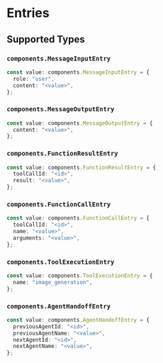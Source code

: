 # Entries


## Supported Types

### `components.MessageInputEntry`

```typescript
const value: components.MessageInputEntry = {
  role: "user",
  content: "<value>",
};
```

### `components.MessageOutputEntry`

```typescript
const value: components.MessageOutputEntry = {
  content: "<value>",
};
```

### `components.FunctionResultEntry`

```typescript
const value: components.FunctionResultEntry = {
  toolCallId: "<id>",
  result: "<value>",
};
```

### `components.FunctionCallEntry`

```typescript
const value: components.FunctionCallEntry = {
  toolCallId: "<id>",
  name: "<value>",
  arguments: "<value>",
};
```

### `components.ToolExecutionEntry`

```typescript
const value: components.ToolExecutionEntry = {
  name: "image_generation",
};
```

### `components.AgentHandoffEntry`

```typescript
const value: components.AgentHandoffEntry = {
  previousAgentId: "<id>",
  previousAgentName: "<value>",
  nextAgentId: "<id>",
  nextAgentName: "<value>",
};
```


